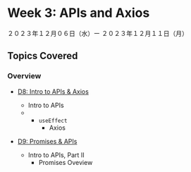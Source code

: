 # Week 3: APIs and Axios

２０２３年１２月０６日（水）ー ２０２３年１２月１１日（月）

## Topics Covered

### Overview

- [D8: Intro to APIs & Axios](Lecture-Code/D8-Intro_to_APIs/)
    - Intro to APIs
    - - `useEffect`
        - Axios

- [D9: Promises & APIs](Lecture-Code/D9-Promises_APIs_and_Axios/)
    - Intro to APIs, Part II
        - Promises Oveview
